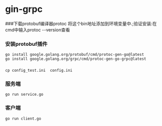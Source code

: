 # gin-grpc

###下载protobuf编译器protoc
将这个bin地址添加到环境变量中.;验证安装:在cmd中输入protoc --version查看

### 安装protobuf插件
```
go install google.golang.org/protobuf/cmd/protoc-gen-go@latest
go install google.golang.org/grpc/cmd/protoc-gen-go-grpc@latest
```

### 
```
cp config_test.ini  config.ini
```

### 服务端
```
go run service.go 
```

### 客户端
```
go run client.go 
```

